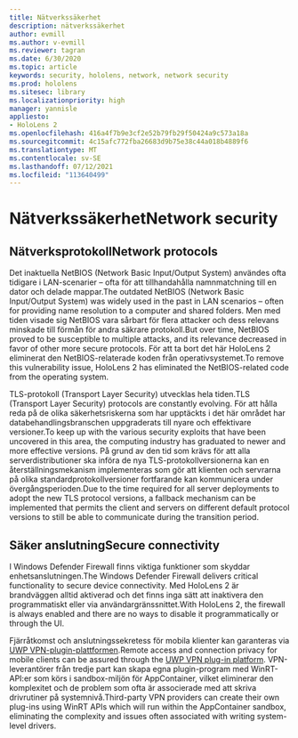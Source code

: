 ```yaml
---
title: Nätverkssäkerhet
description: nätverkssäkerhet
author: evmill
ms.author: v-evmill
ms.reviewer: tagran
ms.date: 6/30/2020
ms.topic: article
keywords: security, hololens, network, network security
ms.prod: hololens
ms.sitesec: library
ms.localizationpriority: high
manager: yannisle
appliesto:
- HoloLens 2
ms.openlocfilehash: 416a4f7b9e3cf2e52b79fb29f50424a9c573a18a
ms.sourcegitcommit: 4c15afc772fba26683d9b75e38c44a018b4889f6
ms.translationtype: MT
ms.contentlocale: sv-SE
ms.lasthandoff: 07/12/2021
ms.locfileid: "113640499"
---
```

# <a name="network-security"></a><span data-ttu-id="35be0-104">Nätverkssäkerhet</span><span class="sxs-lookup"><span data-stu-id="35be0-104">Network security</span></span>

## <a name="network-protocols"></a><span data-ttu-id="35be0-105">Nätverksprotokoll</span><span class="sxs-lookup"><span data-stu-id="35be0-105">Network protocols</span></span>

<span data-ttu-id="35be0-106">Det inaktuella NetBIOS (Network Basic Input/Output System) användes ofta tidigare i LAN-scenarier – ofta för att tillhandahålla namnmatchning till en dator och delade mappar.</span><span class="sxs-lookup"><span data-stu-id="35be0-106">The outdated NetBIOS (Network Basic Input/Output System) was widely used in the past in LAN scenarios – often for providing name resolution to a computer and shared folders.</span></span> <span data-ttu-id="35be0-107">Men med tiden visade sig NetBIOS vara sårbart för flera attacker och dess relevans minskade till förmån för andra säkrare protokoll.</span><span class="sxs-lookup"><span data-stu-id="35be0-107">But over time, NetBIOS proved to be susceptible to multiple attacks, and its relevance decreased in favor of other more secure protocols.</span></span> <span data-ttu-id="35be0-108">För att ta bort det här HoloLens 2 eliminerat den NetBIOS-relaterade koden från operativsystemet.</span><span class="sxs-lookup"><span data-stu-id="35be0-108">To remove this vulnerability issue, HoloLens 2 has eliminated the NetBIOS-related code from the operating system.</span></span>

<span data-ttu-id="35be0-109">TLS-protokoll (Transport Layer Security) utvecklas hela tiden.</span><span class="sxs-lookup"><span data-stu-id="35be0-109">TLS (Transport Layer Security) protocols are constantly evolving.</span></span> <span data-ttu-id="35be0-110">För att hålla reda på de olika säkerhetsriskerna som har upptäckts i det här området har databehandlingsbranschen uppgraderats till nyare och effektivare versioner.</span><span class="sxs-lookup"><span data-stu-id="35be0-110">To keep up with the various security exploits that have been uncovered in this area, the computing industry has graduated to newer and more effective versions.</span></span> <span data-ttu-id="35be0-111">På grund av den tid som krävs för att alla serverdistributioner ska införa de nya TLS-protokollversionerna kan en återställningsmekanism implementeras som gör att klienten och servrarna på olika standardprotokollversioner fortfarande kan kommunicera under övergångsperioden.</span><span class="sxs-lookup"><span data-stu-id="35be0-111">Due to the time required for all server deployments to adopt the new TLS protocol versions, a fallback mechanism can be implemented that permits the client and servers on different default protocol versions to still be able to communicate during the transition period.</span></span>

## <a name="secure-connectivity"></a><span data-ttu-id="35be0-112">Säker anslutning</span><span class="sxs-lookup"><span data-stu-id="35be0-112">Secure connectivity</span></span> 

<span data-ttu-id="35be0-113">I Windows Defender Firewall finns viktiga funktioner som skyddar enhetsanslutningen.</span><span class="sxs-lookup"><span data-stu-id="35be0-113">The Windows Defender Firewall delivers critical functionality to secure device connectivity.</span></span> <span data-ttu-id="35be0-114">Med HoloLens 2 är brandväggen alltid aktiverad och det finns inga sätt att inaktivera den programmatiskt eller via användargränssnittet.</span><span class="sxs-lookup"><span data-stu-id="35be0-114">With HoloLens 2, the firewall is always enabled and there are no ways to disable it programmatically or through the UI.</span></span>

<span data-ttu-id="35be0-115">Fjärråtkomst och anslutningssekretess för mobila klienter kan garanteras via [UWP VPN-plugin-plattformen](/uwp/api/Windows.Networking.Vpn?view=winrt-19041).</span><span class="sxs-lookup"><span data-stu-id="35be0-115">Remote access and connection privacy for mobile clients can be assured through the [UWP VPN plug-in platform](/uwp/api/Windows.Networking.Vpn?view=winrt-19041).</span></span> <span data-ttu-id="35be0-116">VPN-leverantörer från tredje part kan skapa egna plugin-program med WinRT-API:er som körs i sandbox-miljön för AppContainer, vilket eliminerar den komplexitet och de problem som ofta är associerade med att skriva drivrutiner på systemnivå.</span><span class="sxs-lookup"><span data-stu-id="35be0-116">Third-party VPN providers can create their own plug-ins using WinRT APIs which will run within the AppContainer sandbox, eliminating the complexity and issues often associated with writing system-level drivers.</span></span>
